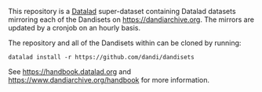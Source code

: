 This repository is a [Datalad](https://www.datalad.org) super-dataset
containing Datalad datasets mirroring each of the Dandisets on
<https://dandiarchive.org>.  The mirrors are updated by a cronjob on an hourly
basis.

The repository and all of the Dandisets within can be cloned by running:

    datalad install -r https://github.com/dandi/dandisets

See <https://handbook.datalad.org> and <https://www.dandiarchive.org/handbook>
for more information.

